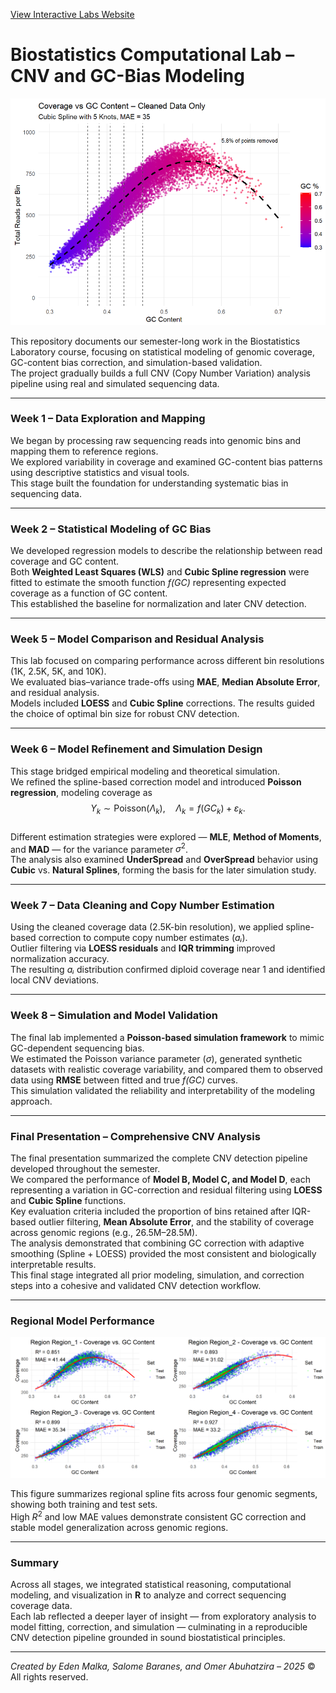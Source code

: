 [View Interactive Labs Website](https://edenmalka123.github.io/Bio-Statistics-Lab/)

# Biostatistics Computational Lab – CNV and GC-Bias Modeling

<img src="images/image1.png" width="700" alt="Coverage vs GC Content – Cleaned Data">

This repository documents our semester-long work in the Biostatistics Laboratory course, focusing on statistical modeling of genomic coverage, GC-content bias correction, and simulation-based validation.  
The project gradually builds a full CNV (Copy Number Variation) analysis pipeline using real and simulated sequencing data.

---

### **Week 1 – Data Exploration and Mapping**
We began by processing raw sequencing reads into genomic bins and mapping them to reference regions.  
We explored variability in coverage and examined GC-content bias patterns using descriptive statistics and visual tools.  
This stage built the foundation for understanding systematic bias in sequencing data.

---

### **Week 2 – Statistical Modeling of GC Bias**
We developed regression models to describe the relationship between read coverage and GC content.  
Both **Weighted Least Squares (WLS)** and **Cubic Spline regression** were fitted to estimate the smooth function *f(GC)* representing expected coverage as a function of GC content.  
This established the baseline for normalization and later CNV detection.

---

### **Week 5 – Model Comparison and Residual Analysis**
This lab focused on comparing performance across different bin resolutions (1K, 2.5K, 5K, and 10K).  
We evaluated bias–variance trade-offs using **MAE**, **Median Absolute Error**, and residual analysis.  
Models included **LOESS** and **Cubic Spline** corrections. The results guided the choice of optimal bin size for robust CNV detection.

---

### **Week 6 – Model Refinement and Simulation Design**
This stage bridged empirical modeling and theoretical simulation.  
We refined the spline-based correction model and introduced **Poisson regression**, modeling coverage as  
$$Y_k \sim \text{Poisson}(\Lambda_k), \quad \Lambda_k = f(GC_k) + \varepsilon_k.$$  
Different estimation strategies were explored — **MLE**, **Method of Moments**, and **MAD** — for the variance parameter $σ^2$.  
The analysis also examined **UnderSpread** and **OverSpread** behavior using **Cubic** vs. **Natural Splines**, forming the basis for the later simulation study.

---

### **Week 7 – Data Cleaning and Copy Number Estimation**
Using the cleaned coverage data (2.5K-bin resolution), we applied spline-based correction to compute copy number estimates (*aᵢ*).  
Outlier filtering via **LOESS residuals** and **IQR trimming** improved normalization accuracy.  
The resulting *aᵢ* distribution confirmed diploid coverage near 1 and identified local CNV deviations.

---

### **Week 8 – Simulation and Model Validation**
The final lab implemented a **Poisson-based simulation framework** to mimic GC-dependent sequencing bias.  
We estimated the Poisson variance parameter (*σ*), generated synthetic datasets with realistic coverage variability, and compared them to observed data using **RMSE** between fitted and true *f(GC)* curves.  
This simulation validated the reliability and interpretability of the modeling approach.

---

### **Final Presentation – Comprehensive CNV Analysis**
The final presentation summarized the complete CNV detection pipeline developed throughout the semester.  
We compared the performance of **Model B, Model C, and Model D**, each representing a variation in GC-correction and residual filtering using **LOESS** and **Cubic Spline** functions.  
Key evaluation criteria included the proportion of bins retained after IQR-based outlier filtering, **Mean Absolute Error**, and the stability of coverage across genomic regions (e.g., 26.5M–28.5M).  
The analysis demonstrated that combining GC correction with adaptive smoothing (Spline + LOESS) provided the most consistent and biologically interpretable results.  
This final stage integrated all prior modeling, simulation, and correction steps into a cohesive and validated CNV detection workflow.

---

### **Regional Model Performance**
<img src="images/image2.png" width="850" alt="Regional GC Correction Models">

This figure summarizes regional spline fits across four genomic segments, showing both training and test sets.  
High $R^2$ and low MAE values demonstrate consistent GC correction and stable model generalization across genomic regions.

---

### **Summary**
Across all stages, we integrated statistical reasoning, computational modeling, and visualization in **R** to analyze and correct sequencing coverage data.  
Each lab reflected a deeper layer of insight — from exploratory analysis to model fitting, correction, and simulation — culminating in a reproducible CNV detection pipeline grounded in sound biostatistical principles.

---

*Created by Eden Malka, Salome Baranes, and Omer Abuhatzira – 2025* 
© All rights reserved.

